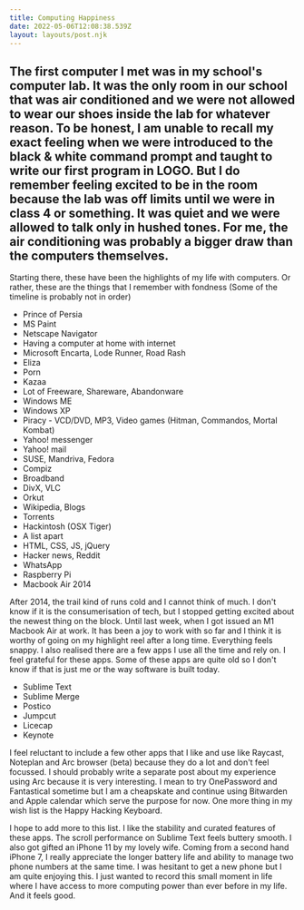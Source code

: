 ```yaml
---
title: Computing Happiness
date: 2022-05-06T12:08:38.539Z
layout: layouts/post.njk
---
```

The first computer I met was in my school's computer lab. It was the only room in our school that was air conditioned and we were not allowed to wear our shoes inside the lab for whatever reason. To be honest, I am unable to recall my exact feeling when we were introduced to the black & white command prompt and taught to write our first program in LOGO. But I do remember feeling excited to be in the room because the lab was off limits until we were in class 4 or something. It was quiet and we were allowed to talk only in hushed tones. For me, the air conditioning was probably a bigger draw than the computers themselves.
---
Starting there, these have been the highlights of my life with computers. Or rather, these are the things that I remember with fondness (Some of the timeline is probably not in order)

* Prince of Persia
* MS Paint
* Netscape Navigator
* Having a computer at home with internet
* Microsoft Encarta, Lode Runner, Road Rash
* Eliza
* Porn
* Kazaa
* Lot of Freeware, Shareware, Abandonware
* Windows ME
* Windows XP
* Piracy - VCD/DVD, MP3, Video games (Hitman, Commandos, Mortal Kombat)
* Yahoo! messenger
* Yahoo! mail
* SUSE, Mandriva, Fedora
* Compiz
* Broadband
* DivX, VLC
* Orkut
* Wikipedia, Blogs
* Torrents
* Hackintosh (OSX Tiger)
* A list apart
* HTML, CSS, JS, jQuery
* Hacker news, Reddit
* WhatsApp
* Raspberry Pi
* Macbook Air 2014

After 2014, the trail kind of runs cold and I cannot think of much. I don't know if it is the consumerisation of tech, but I stopped getting excited about the newest thing on the block. Until last week, when I got issued an M1 Macbook Air at work. It has been a joy to work with so far and I think it is worthy of going on my highlight reel after a long time. Everything feels snappy. I also realised there are a few apps I use all the time and rely on. I feel grateful for these apps. Some of these apps are quite old so I don't know if that is just me or the way software is built today.

* Sublime Text
* Sublime Merge
* Postico
* Jumpcut
* Licecap
* Keynote

I feel reluctant to include a few other apps that I like and use like Raycast, Noteplan and Arc browser (beta) because they do a lot and don't feel focussed. I should probably write a separate post about my experience using Arc because it is very interesting. I mean to try OnePassword and Fantastical sometime but I am a cheapskate and continue using Bitwarden and Apple calendar which serve the purpose for now. One more thing in my wish list is the Happy Hacking Keyboard.

I hope to add more to this list. I like the stability and curated features of these apps. The scroll performance on Sublime Text feels buttery smooth. I also got gifted an iPhone 11 by my lovely wife. Coming from a second hand iPhone 7, I really appreciate the longer battery life and ability to manage two phone numbers at the same time. I was hesitant to get a new phone but I am quite enjoying this. I just wanted to record this small moment in life where I have access to more computing power than ever before in my life. And it feels good.